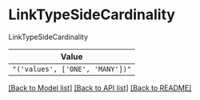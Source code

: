 # LinkTypeSideCardinality

LinkTypeSideCardinality

| **Value** |
| --------- |
| `"('values', ['ONE', 'MANY'])"` |


[[Back to Model list]](../../README.md#documentation-for-models) [[Back to API list]](../../README.md#documentation-for-api-endpoints) [[Back to README]](../../README.md)
